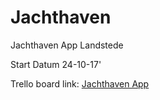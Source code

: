 # Jachthaven
Jachthaven App Landstede

Start Datum 24-10-17'

Trello board link:
[Jachthaven App](https://trello.com/b/XrFmaajB/jachthaven-app)
